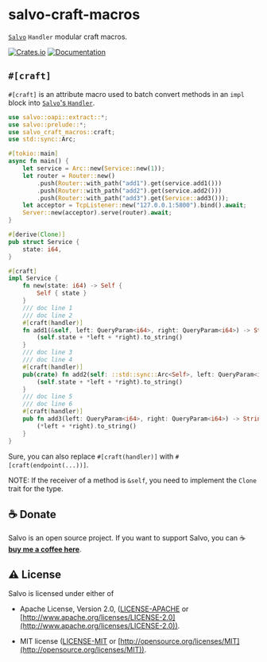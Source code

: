 # salvo-craft-macros

[`Salvo`](https://github.com/salvo-rs/salvo) `Handler` modular craft macros.

[![Crates.io](https://img.shields.io/crates/v/salvo-craft-macros)](https://crates.io/crates/salvo-craft-macros)
[![Documentation](https://shields.io/docsrs/salvo-craft-macros)](https://docs.rs/salvo-craft-macros)

## `#[craft]`

`#[craft]` is an attribute macro used to batch convert methods in an `impl` block into [`Salvo`'s `Handler`](https://github.com/salvo-rs/salvo).

```rust
use salvo::oapi::extract::*;
use salvo::prelude::*;
use salvo_craft_macros::craft;
use std::sync::Arc;

#[tokio::main]
async fn main() {
    let service = Arc::new(Service::new(1));
    let router = Router::new()
        .push(Router::with_path("add1").get(service.add1()))
        .push(Router::with_path("add2").get(service.add2()))
        .push(Router::with_path("add3").get(Service::add3()));
    let acceptor = TcpListener::new("127.0.0.1:5800").bind().await;
    Server::new(acceptor).serve(router).await;
}

#[derive(Clone)]
pub struct Service {
    state: i64,
}

#[craft]
impl Service {
    fn new(state: i64) -> Self {
        Self { state }
    }
    /// doc line 1
    /// doc line 2
    #[craft(handler)]
    fn add1(&self, left: QueryParam<i64>, right: QueryParam<i64>) -> String {
        (self.state + *left + *right).to_string()
    }
    /// doc line 3
    /// doc line 4
    #[craft(handler)]
    pub(crate) fn add2(self: ::std::sync::Arc<Self>, left: QueryParam<i64>, right: QueryParam<i64>) -> String {
        (self.state + *left + *right).to_string()
    }
    /// doc line 5
    /// doc line 6
    #[craft(handler)]
    pub fn add3(left: QueryParam<i64>, right: QueryParam<i64>) -> String {
        (*left + *right).to_string()
    }
}
```

Sure, you can also replace `#[craft(handler)]` with `#[craft(endpoint(...))]`.

NOTE: If the receiver of a method is `&self`, you need to implement the `Clone` trait for the type.

## ☕ Donate

Salvo is an open source project. If you want to support Salvo, you can ☕ [**buy me a coffee here**](https://ko-fi.com/chrislearn).

## ⚠️ License

Salvo is licensed under either of

- Apache License, Version 2.0, ([LICENSE-APACHE](LICENSE-APACHE) or [http://www.apache.org/licenses/LICENSE-2.0](http://www.apache.org/licenses/LICENSE-2.0)).

- MIT license ([LICENSE-MIT](LICENSE-MIT) or [http://opensource.org/licenses/MIT](http://opensource.org/licenses/MIT)).

